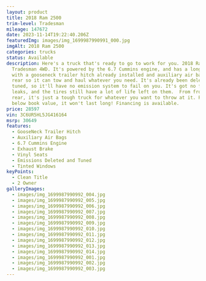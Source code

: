 ```yaml
---
layout: product
title: 2018 Ram 2500
trim-level: Tradesman
mileage: 147672
date: 2023-11-14T19:22:40.206Z
featuredImg: images/img_1699987990991_000.jpg
imgAlt: 2018 Ram 2500
categories: trucks
status: Available
description: Here's a truck that's ready to go to work for you. 2018 Ram 2500
  Tradesman 4WD. It's powered by the 6.7 Cummins engine, and has a long bed,
  with a gooseneck trailer hitch already installed and auxiliary air bags on the
  rear so it can tow and haul whatever you need. It's already been deleted and
  tuned, so it'll have no emission system to fail on you. It's got no fluid
  leaks, and the tires still have a lot of life left on them.  From front to
  rear, it's just a tough truck for whatever you want to throw at it. Priced
  below book value, it won't last long! Financing is available.
price: 28597
vin: 3C6UR5HL5JG416164
msrp: 30649
features:
  - GooseNeck Trailer Hitch
  - Auxiliary Air Bags
  - 6.7 Cummins Engine
  - Exhaust Brake
  - Vinyl Seats
  - Emissions Deleted and Tuned
  - Tinted Windows
keyPoints:
  - Clean Title
  - 2 Owner
galleryImages:
  - images/img_1699987990992_004.jpg
  - images/img_1699987990992_005.jpg
  - images/img_1699987990992_006.jpg
  - images/img_1699987990992_007.jpg
  - images/img_1699987990992_008.jpg
  - images/img_1699987990992_009.jpg
  - images/img_1699987990992_010.jpg
  - images/img_1699987990992_011.jpg
  - images/img_1699987990992_012.jpg
  - images/img_1699987990992_013.jpg
  - images/img_1699987990992_014.jpg
  - images/img_1699987990992_001.jpg
  - images/img_1699987990992_002.jpg
  - images/img_1699987990992_003.jpg
---
```

